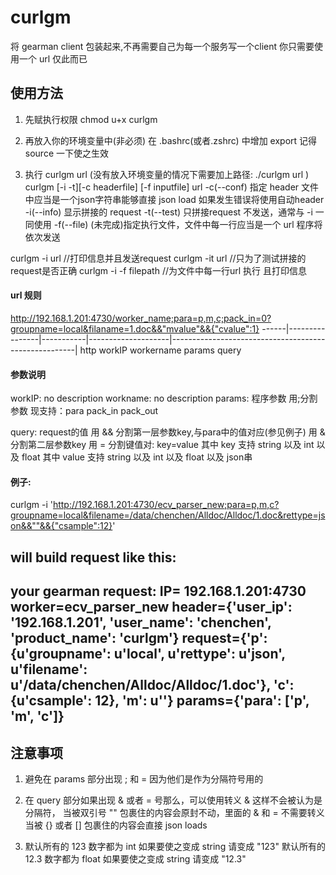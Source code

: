 
# curlgm
将 gearman client 包装起来,不再需要自己为每一个服务写一个client
你只需要使用一个 url 仅此而已

## 使用方法
1. 先赋执行权限
chmod u+x curlgm

2. 再放入你的环境变量中(非必须)
在 .bashrc(或者.zshrc) 中增加 export 
记得 source 一下使之生效

3. 执行
curlgm url (没有放入环境变量的情况下需要加上路径: ./curlgm url )
curlgm [-i -t][-c headerfile] [-f inputfile] url
-c(--conf) 指定 header 文件中应当是一个json字符串能够直接 json load 如果发生错误将使用自动header
-i(--info) 显示拼接的 request
-t(--test) 只拼接request 不发送，通常与 -i 一同使用
-f(--file) (未完成)指定执行文件，文件中每一行应当是一个 url 程序将依次发送

curlgm -i url         //打印信息并且发送request
curlgm -it url        //只为了测试拼接的request是否正确
curlgm -i -f filepath //为文件中每一行url 执行 且打印信息

#### url 规则
http://192.168.1.201:4730/worker_name;para=p,m,c;pack_in=0?groupname=local&filaname=1.doc&&"mvalue"&&{"cvalue":1}
------|----------------|-----------|--------------------|------------------------------------------------------|
http     workIP          workername      params                query

#### 参数说明
workIP: no description
workname: no description
params: 程序参数 用;分割参数
    现支持：para   pack_in   pack_out

query: request的值
    用 && 分割第一层参数key,与para中的值对应(参见例子)
    用 &  分割第二层参数key
    用 =  分割键值对: key=value
    其中 key 支持 string 以及 int 以及 float
    其中 value 支持 string 以及 int 以及 float 以及 json串


#### 例子:
curlgm -i 'http://192.168.1.201:4730/ecv_parser_new;para=p,m,c?groupname=local&filename=/data/chenchen/Alldoc/Alldoc/1.doc&rettype=json&&""&&{"csample":12}'

will build request like this:
---------
your gearman request:
IP= 192.168.1.201:4730
worker=ecv_parser_new
header={'user_ip': '192.168.1.201', 'user_name': 'chenchen', 'product_name': 'curlgm'}
request={'p': {u'groupname': u'local', u'rettype': u'json', u'filename': u'/data/chenchen/Alldoc/Alldoc/1.doc'}, 'c': {u'csample': 12}, 'm': u''}
params={'para': ['p', 'm', 'c']}
---------



## 注意事项
1. 避免在 params 部分出现 ; 和 = 因为他们是作为分隔符号用的

2. 在 query 部分如果出现 & 或者 = 号那么，可以使用转义 \& 这样不会被认为是分隔符，
当被双引号 "" 包裹住的内容会原封不动，里面的 & 和 = 不需要转义
当被 {} 或者 [] 包裹住的内容会直接 json loads

3. 默认所有的 123 数字都为 int 如果要使之变成 string 请变成 "123"
默认所有的 12.3 数字都为 float 如果要使之变成 string 请变成 "12.3"

